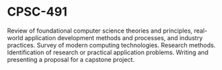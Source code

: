 # CPSC-491
Review of foundational computer science theories and principles, real-world application development methods and processes, and industry practices. Survey of modern computing technologies. Research methods. Identification of research or practical application problems. Writing and presenting a proposal for a capstone project.
